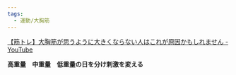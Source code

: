 ```yaml
---
tags:
  - 運動/大胸筋
---
```

[【筋トレ】大胸筋が思うように大きくならない人はこれが原因かもしれません - YouTube](https://www.youtube.com/watch?v=8rh7aDhEtqs)

**高重量　中重量　低重量の日を分け刺激を変える**

